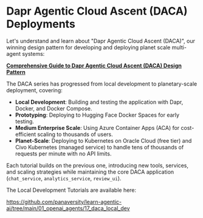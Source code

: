 # **Dapr Agentic Cloud Ascent (DACA)** Deployments

Let's understand and learn about "Dapr Agentic Cloud Ascent (DACA)", our winning design pattern for developing and deploying planet scale multi-agent systems:

**[Comprehensive Guide to Dapr Agentic Cloud Ascent (DACA) Design Pattern](https://github.com/panaversity/learn-agentic-ai/blob/main/comprehensive_guide_daca.md)**

The DACA series has progressed from local development to planetary-scale deployment, covering:
- **Local Development**: Building and testing the application with Dapr, Docker, and Docker Compose.
- **Prototyping**: Deploying to Hugging Face Docker Spaces for early testing.
- **Medium Enterprise Scale**: Using Azure Container Apps (ACA) for cost-efficient scaling to thousands of users.
- **Planet-Scale**: Deploying to Kubernetes on Oracle Cloud (free tier) and Civo Kubernetes (managed service) to handle tens of thousands of requests per minute with no API limits.

Each tutorial builds on the previous one, introducing new tools, services, and scaling strategies while maintaining the core DACA application (`chat_service`, `analytics_service`, `review_ui`).

The Local Development Tutorials are available here:

https://github.com/panaversity/learn-agentic-ai/tree/main/01_openai_agents/17_daca_local_dev

